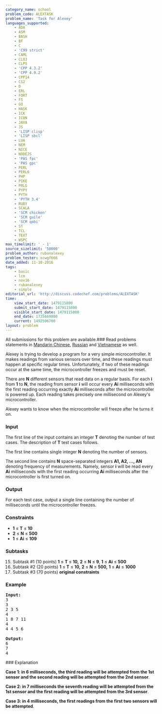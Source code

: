 ```yaml
---
category_name: school
problem_code: ALEXTASK
problem_name: 'Task for Alexey'
languages_supported:
    - ADA
    - ASM
    - BASH
    - BF
    - C
    - 'C99 strict'
    - CAML
    - CLOJ
    - CLPS
    - 'CPP 4.3.2'
    - 'CPP 4.9.2'
    - CPP14
    - CS2
    - D
    - ERL
    - FORT
    - FS
    - GO
    - HASK
    - ICK
    - ICON
    - JAVA
    - JS
    - 'LISP clisp'
    - 'LISP sbcl'
    - LUA
    - NEM
    - NICE
    - NODEJS
    - 'PAS fpc'
    - 'PAS gpc'
    - PERL
    - PERL6
    - PHP
    - PIKE
    - PRLG
    - PYPY
    - PYTH
    - 'PYTH 3.4'
    - RUBY
    - SCALA
    - 'SCM chicken'
    - 'SCM guile'
    - 'SCM qobi'
    - ST
    - TCL
    - TEXT
    - WSPC
max_timelimit: ' - 1'
source_sizelimit: '50000'
problem_author: rubanalexey
problem_tester: xcwgf666
date_added: 11-10-2016
tags:
    - basic
    - lcm
    - nov16
    - rubanalexey
    - simple
editorial_url: 'http://discuss.codechef.com/problems/ALEXTASK'
time:
    view_start_date: 1479115800
    submit_start_date: 1479115800
    visible_start_date: 1479115800
    end_date: 1735669800
    current: 1492506700
layout: problem
---
```

All submissions for this problem are available.###  Read problems statements in [Mandarin Chinese](http://www.codechef.com/download/translated/NOV16/mandarin/ALEXTASK.pdf), [Russian](http://www.codechef.com/download/translated/NOV16/russian/ALEXTASK.pdf) and [Vietnamese](http://www.codechef.com/download/translated/NOV16/vietnamese/ALEXTASK.pdf) as well.

 Alexey is trying to develop a program for a very simple microcontroller. It makes readings from various sensors over time, and these readings must happen at specific regular times. Unfortunately, if two of these readings occur at the same time, the microcontroller freezes and must be reset.

There are **N** different sensors that read data on a regular basis. For each **i** from **1** to **N**, the reading from sensor **i** will occur every **Ai** milliseconds with the first reading occurring exactly **Ai** milliseconds after the microcontroller is powered up. Each reading takes precisely one millisecond on Alexey's microcontroller.

Alexey wants to know when the microcontroller will freeze after he turns it on.

### Input

The first line of the input contains an integer **T** denoting the number of test cases. The description of **T** test cases follows.

The first line contains single integer **N** denoting the number of sensors.

The second line contains **N** space-separated integers **A1, A2, ..., AN** denoting frequency of measurements. Namely, sensor **i** will be read every **Ai** milliseconds with the first reading occurring **Ai** milliseconds after the microcontroller is first turned on.

### Output

For each test case, output a single line containing the number of milliseconds until the microcontroller freezes.

### Constraints

- **1** ≤ **T** ≤ **10**
- **2** ≤ **N** ≤ **500**
- **1** ≤ **Ai** ≤ **109**

### Subtasks

15. Subtask #1 (10 points) **1**  ≤ **T** ≤ **10,** **2** ≤ **N** ≤ **9**, **1** ≤ **Ai** ≤ **500**
16. Subtask #2 (20 points) **1**  ≤ **T** ≤ **10,** **2** ≤ **N** ≤ **500,** **1** ≤ **Ai** ≤  **1000**
17. Subtask #3 (70 points) **original constraints**
### Example

<pre><b>Input:</b>
<tt>3
3
2 3 5
4
1 8 7 11
4
4 4 5 6</tt>

<b>Output:</b>
<tt>6
7
4</tt>
</pre>### Explanation

**Case 1: in 6 milliseconds, the third reading will be attempted from the 1st sensor and the second reading will be attempted from the 2nd sensor**.

**Case 2: in 7 milliseconds the seventh reading will be attempted from the 1st sensor and the first reading will be attempted from the 3rd sensor**.

**Case 3: in 4 milliseconds, the first readings from the first two sensors will be attempted**.
